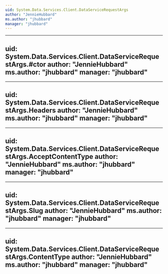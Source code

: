 ```yaml
---
uid: System.Data.Services.Client.DataServiceRequestArgs
author: "JennieHubbard"
ms.author: "jhubbard"
manager: "jhubbard"
---
```


---
uid: System.Data.Services.Client.DataServiceRequestArgs.#ctor
author: "JennieHubbard"
ms.author: "jhubbard"
manager: "jhubbard"
---

---
uid: System.Data.Services.Client.DataServiceRequestArgs.Headers
author: "JennieHubbard"
ms.author: "jhubbard"
manager: "jhubbard"
---

---
uid: System.Data.Services.Client.DataServiceRequestArgs.AcceptContentType
author: "JennieHubbard"
ms.author: "jhubbard"
manager: "jhubbard"
---

---
uid: System.Data.Services.Client.DataServiceRequestArgs.Slug
author: "JennieHubbard"
ms.author: "jhubbard"
manager: "jhubbard"
---

---
uid: System.Data.Services.Client.DataServiceRequestArgs.ContentType
author: "JennieHubbard"
ms.author: "jhubbard"
manager: "jhubbard"
---
